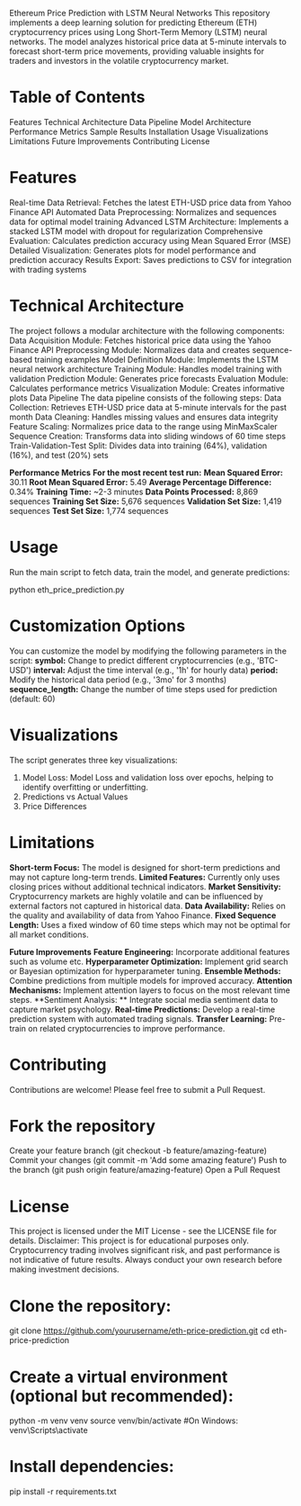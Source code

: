 Ethereum Price Prediction with LSTM Neural Networks
This repository implements a deep learning solution for predicting Ethereum (ETH) cryptocurrency prices using Long Short-Term Memory (LSTM) neural networks. The model analyzes historical price data at 5-minute intervals to forecast short-term price movements, providing valuable insights for traders and investors in the volatile cryptocurrency market.

# Table of Contents
Features
Technical Architecture
Data Pipeline
Model Architecture
Performance Metrics
Sample Results
Installation
Usage
Visualizations
Limitations
Future Improvements
Contributing
License

# Features
Real-time Data Retrieval: Fetches the latest ETH-USD price data from Yahoo Finance API
Automated Data Preprocessing: Normalizes and sequences data for optimal model training
Advanced LSTM Architecture: Implements a stacked LSTM model with dropout for regularization
Comprehensive Evaluation: Calculates prediction accuracy using Mean Squared Error (MSE)
Detailed Visualization: Generates plots for model performance and prediction accuracy
Results Export: Saves predictions to CSV for integration with trading systems

# **Technical Architecture**
The project follows a modular architecture with the following components:
Data Acquisition Module: Fetches historical price data using the Yahoo Finance API
Preprocessing Module: Normalizes data and creates sequence-based training examples
Model Definition Module: Implements the LSTM neural network architecture
Training Module: Handles model training with validation
Prediction Module: Generates price forecasts
Evaluation Module: Calculates performance metrics
Visualization Module: Creates informative plots
Data Pipeline
The data pipeline consists of the following steps:
Data Collection: Retrieves ETH-USD price data at 5-minute intervals for the past month
Data Cleaning: Handles missing values and ensures data integrity
Feature Scaling: Normalizes price data to the range using MinMaxScaler
Sequence Creation: Transforms data into sliding windows of 60 time steps
Train-Validation-Test Split: Divides data into training (64%), validation (16%), and test (20%) sets

**Performance Metrics**
**For the most recent test run:**
**Mean Squared Error:** 30.11
**Root Mean Squared Error:**	5.49
**Average Percentage Difference:**	0.34%
**Training Time:**	~2-3 minutes
**Data Points Processed:**	8,869 sequences
**Training Set Size:**	5,676 sequences
**Validation Set Size:**	1,419 sequences
**Test Set Size:** 1,774 sequences


# Usage
Run the main script to fetch data, train the model, and generate predictions:

python eth_price_prediction.py

# Customization Options
You can customize the model by modifying the following parameters in the script:
**symbol:** Change to predict different cryptocurrencies (e.g., 'BTC-USD')
**interval:** Adjust the time interval (e.g., '1h' for hourly data)
**period:** Modify the historical data period (e.g., '3mo' for 3 months)
**sequence_length:** Change the number of time steps used for prediction (default: 60)

# Visualizations
The script generates three key visualizations:
1. Model Loss: Model Loss and validation loss over epochs, helping to identify overfitting or underfitting.
2. Predictions vs Actual Values
3. Price Differences

# Limitations
**Short-term Focus:** The model is designed for short-term predictions and may not capture long-term trends.
**Limited Features:** Currently only uses closing prices without additional technical indicators.
**Market Sensitivity:** Cryptocurrency markets are highly volatile and can be influenced by external factors not captured in historical data.
**Data Availability:** Relies on the quality and availability of data from Yahoo Finance.
**Fixed Sequence Length:** Uses a fixed window of 60 time steps which may not be optimal for all market conditions.

**Future Improvements**
**Feature Engineering:** Incorporate additional features such as volume etc.
**Hyperparameter Optimization:**  Implement grid search or Bayesian optimization for hyperparameter tuning.
**Ensemble Methods:** Combine predictions from multiple models for improved accuracy.
**Attention Mechanisms:** Implement attention layers to focus on the most relevant time steps.
**Sentiment Analysis: ** Integrate social media sentiment data to capture market psychology.
**Real-time Predictions:** Develop a real-time prediction system with automated trading signals.
**Transfer Learning:** Pre-train on related cryptocurrencies to improve performance.

# Contributing
Contributions are welcome! Please feel free to submit a Pull Request.
# Fork the repository
Create your feature branch (git checkout -b feature/amazing-feature)
Commit your changes (git commit -m 'Add some amazing feature')
Push to the branch (git push origin feature/amazing-feature)
Open a Pull Request
# License
This project is licensed under the MIT License - see the LICENSE file for details.
Disclaimer: This project is for educational purposes only. Cryptocurrency trading involves significant risk, and past performance is not indicative of future results. Always conduct your own research before making investment decisions.
# Clone the repository:
git clone https://github.com/yourusername/eth-price-prediction.git
cd eth-price-prediction


# Create a virtual environment (optional but recommended):
python -m venv venv
source venv/bin/activate  #On Windows: venv\Scripts\activate

# Install dependencies:
pip install -r requirements.txt
